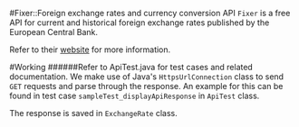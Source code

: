 #Fixer::Foreign exchange rates and currency conversion API
`Fixer` is a free API for current and historical foreign exchange rates published by the European Central Bank. 

Refer to their [website](http://fixer.io/) for more information.

#Working
######Refer to ApiTest.java for test cases and related documentation.
We make use of Java's `HttpsUrlConnection` class to send `GET` requests and parse through the response. An example for this can be found in test case `sampleTest_displayApiResponse` in `ApiTest` class.

The response is saved in `ExchangeRate` class.


